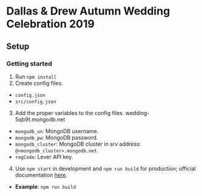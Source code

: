 # Dallas & Drew Autumn Wedding Celebration 2019

## Setup

### Getting started
1. Run `npm install`
2. Create config files.
  * `config.json`
  * `src/config.json`
3. Add the proper variables to the config files. wedding-5qb9t.mongodb.net
  * `mongodb_un`: MongoDB username.
  * `mongodb_pw`: MongoDB password.
  * `mongodb_cluster`: MongoDB cluster in srv address: `@<mongodb_cluster>.mongodb.net`.
  * `regCode`: Lever API key.
4. Use `npm start` in development and `npm run build` for production; official documentation [here](https://github.com/facebook/create-react-app).

  * **Example**: 
```npm run build```